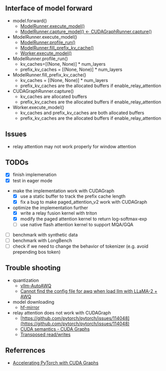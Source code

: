 



## Interface of model forward

* model.forward()
    - [ModelRunner.execute_model()](vllm/worker/model_runner.py)
    - [ModelRunner.capture_model() <- CUDAGraphRunner.capture()](vllm/worker/model_runner.py)
* ModelRunner.execute_model()
    - [ModelRunner.profile_run()]()
    - [ModelRunner.fill_prefix_kv_cache()]()
    - [Worker.execute_model()](vllm/worker/worker.py)
* ModelRunner.profile_run()
    - kv_caches=[(None, None)] * num_layers
    - prefix_kv_caches = [(None, None)] * num_layers
* ModelRunner.fill_prefix_kv_cache()
    - kv_caches = [(None, None)] * num_layers
    - prefix_kv_caches are the allocated buffers if enable_relay_attention
* CUDAGraphRunner.capture()
    - kv_caches are allocated buffers
    - prefix_kv_caches are the allocated buffers if enable_relay_attention
* Worker.execute_model()
    - kv_caches and prefix_kv_caches are both allocated buffers
    - prefix_kv_caches are the allocated buffers if enable_relay_attention 

## Issues

* relay attention may not work properly for window attention

## TODOs

- [x] finish implemenation
- [x] test in eager mode
- make the implementation work with CUDAGraph
    - [x] use a static buffer to track the prefix cache length
    - [x] fix a bug to make paged_attention_v2 work with CUDAGraph
- optimize the implementation further
    - [x] write a relay fusion kernel with triton
    - [x] modify the paged attention kernel to return log-softmax-exp
    - [ ] use native flash attention kernel to support MQA/GQA
- [ ] benchmark with synthetic data
- [ ] benchmark with LongBench
- [ ] check if we need to change the behavior of tokenizer (e.g. avoid prepending bos token)

## Trouble shooting

* quantization
    - [vllm-AutoAWQ](https://docs.vllm.ai/en/latest/quantization/auto_awq.html)
    - [Cannot find the config file for awq when load llm with LLaMA-2 + AWQ](https://github.com/vllm-project/vllm/issues/1419)
* model downloading
    - [hf-mirror](https://hf-mirror.com/)
* relay attention does not work with CUDAGraph
    - [https://github.com/pytorch/pytorch/issues/114048](https://github.com/pytorch/pytorch/issues/114048)
    - [CUDA semantics - CUDA Graphs](https://pytorch.org/docs/master/notes/cuda.html#constraints)
    - [Transposed read/writes](https://github.com/openai/triton/issues/176)

## Referrences

* [Accelerating PyTorch with CUDA Graphs](https://pytorch.org/blog/accelerating-pytorch-with-cuda-graphs/)
